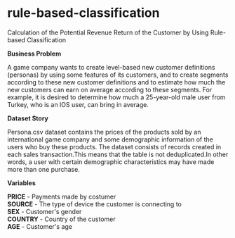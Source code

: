 # rule-based-classification
Calculation of the Potential Revenue Return of the Customer by Using Rule-based Classification

<b>Business Problem</b>

A game company wants to create level-based new customer definitions (personas) by using some features of its customers, and to create segments according to these new customer definitions and to estimate how much the new customers can earn on average according to these segments. For example, it is desired to determine how much a 25-year-old male user from Turkey, who is an IOS user, can bring in average.

<b>Dataset Story</b>

Persona.csv dataset contains the prices of the products sold by an international game company and some demographic information of the users who buy these products. The dataset consists of records created in each sales transaction.This means that the table is not deduplicated.In other words, a user with certain demographic characteristics may have made more than one purchase.

<b>Variables</b>

<b>PRICE</b> - Payments made by costumer                      
<b>SOURCE</b> - The type of device the customer is connecting to                   
<b>SEX</b> - Customer's gender                 
<b>COUNTRY</b> - Country of the customer                      
<b>AGE</b> - Customer's age


